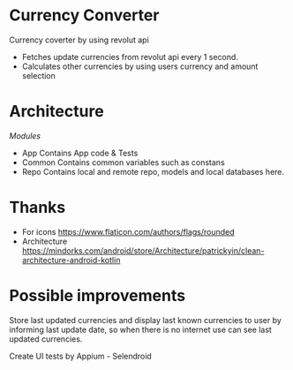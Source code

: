 # Currency Converter
Currency coverter by using revolut api

- Fetches update currencies from revolut api every 1 second.
- Calculates other currencies by using users currency and amount selection

# Architecture


*Modules* 
- App
    Contains App code & Tests
- Common 
    Contains common variables such as constans
- Repo
    Contains local and remote repo, models and local databases here.




# Thanks
- For icons https://www.flaticon.com/authors/flags/rounded
- Architecture https://mindorks.com/android/store/Architecture/patrickyin/clean-architecture-android-kotlin

# Possible improvements
Store last updated currencies and display last known currencies to user by informing last update date, so when there is no internet use can see last updated currencies.

Create UI tests by Appium - Selendroid


